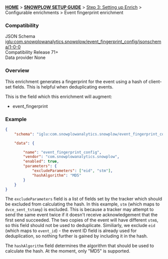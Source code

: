 <a name="top" />

[**HOME**](Home) > [**SNOWPLOW SETUP GUIDE**](Setting-up-Snowplow) > [Step 3: Setting up Enrich](Setting-up-enrich) > Configurable enrichments > Event fingerprint enrichment

### Compatibility

JSON Schema   [iglu:com.snowplowanalytics.snowplow/event_fingerprint_config/jsonschema/1-0-0][schema]  
Compatibility Release 71+  
Data provider None

### Overview

This enrichment generates a fingerprint for the event using a hash of client-set fields. This is helpful when deduplicating events.

This is the field which this enrichment will augment:

* event_fingerprint

### Example

```json
{
    "schema": "iglu:com.snowplowanalytics.snowplow/event_fingerprint_config/jsonschema/1-0-0",

    "data": {

        "name": "event_fingerprint_config",
        "vendor": "com.snowplowanalytics.snowplow",
        "enabled": true,
        "parameters": {
            "excludeParameters": ["eid", "stm"],
            "hashAlgorithm": "MD5"
        }
    }
}
```

The `excludeParameters` field is a list of fields set by the tracker which should be excluded from calculating the hash. In this example, `stm` (which maps to `dvce_sent_tstamp`) is excluded. This is because a tracker may attempt to send the same event twice if it doesn't receive acknowledgement that the first send succeeded. The two copies of the event will have different `stm`s, so this field should not be used to deduplicate. Similiarly, we exclude `eid` (which maps to `event_id`) - the event ID field is already used for deduplication, so nothing further is gained by including it in the hash.

The `hashAlgorithm` field determines the algorithm that should be used to calculate the hash. At the moment, only "MD5" is supported.

[schema]: http://iglucentral.com/schemas/com.snowplowanalytics.snowplow/event_fingerprint_config/jsonschema/1-0-0

[enriched-event-pojo]: https://github.com/snowplow/snowplow/blob/master/3-enrich/scala-common-enrich/src/main/scala/com.snowplowanalytics.snowplow.enrich/common/outputs/EnrichedEvent.scala

[enrichment-scala]: https://github.com/snowplow/snowplow/blob/master/3-enrich/scala-common-enrich/src/main/scala/com.snowplowanalytics.snowplow.enrich/common/enrichments/registry/JavascriptScriptEnrichment.scala

[string-gotcha]: http://nelsonwells.net/2012/02/json-stringify-with-mapped-variables/
[rhino-experiments]: http://snowplowanalytics.com/blog/2013/10/21/scripting-hadoop-part-1-adventures-with-scala-rhino-and-javascript/

[snowplow-tags]: https://github.com/snowplow/snowplow/tags
